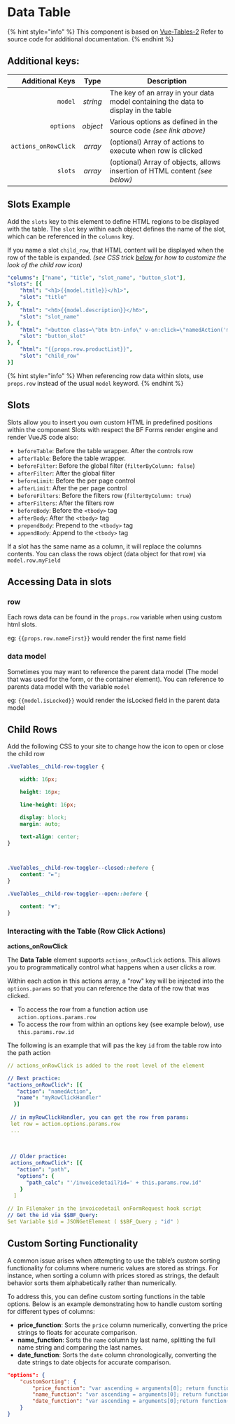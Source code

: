 # Data Table

{% hint style="info" %}
This component is based on [Vue-Tables-2](https://matanya.gitbook.io/vue-tables-2/options-api#options) Refer to source code for additional documentation.
{% endhint %}

## Additional keys:

|      Additional Keys |   Type   | Description                                                                        |
| -------------------: | :------: | ---------------------------------------------------------------------------------- |
|              `model` | _string_ | The key of an array in your data model containing the data to display in the table |
|            `options` | _object_ | Various options as defined in the source code _(see link above)_                   |
| `actions_onRowClick` |  _array_ | (optional) Array of actions to execute when row is clicked                         |
|              `slots` |  _array_ | (optional) Array of objects, allows insertion of HTML content _(see below)_        |

## Slots Example

Add the `slots` key to this element to define HTML regions to be displayed with the table. The `slot` key within each object defines the name of the slot, which can be referenced in the `columns` key.

If you name a slot `child_row`, that HTML content will be displayed when the row of the table is expanded. _(see CSS trick_ [_below_](#child-rows) _for how to customize the look of the child row icon)_

```yaml
"columns": ["name", "title", "slot_name", "button_slot"],
"slots": [{
    "html": "<h1>{{model.title}}</h1>",
    "slot": "title"
}, {
    "html": "<h6>{{model.description}}</h6>",
    "slot": "slot_name"
}, {
    "html": "<button class=\"btn btn-info\" v-on:click=\"namedAction('myNamedAction'; {row: props.row})\"><i class=\"fa fa-check\"></i> OK</button>",
    "slot": "button_slot"
}, {
    "html": "{{props.row.productList}}",
    "slot": "child_row"
}]
```

{% hint style="info" %}
When referencing row data within slots, use `props.row` instead of the usual `model` keyword.
{% endhint %}

## Slots

Slots allow you to insert you own custom HTML in predefined positions within the component Slots with respect the BF Forms render engine and render VueJS code also:

* `beforeTable`: Before the table wrapper. After the controls row
* `afterTable`: Before the table wrapper.
* `beforeFilter`: Before the global filter (`filterByColumn: false`)
* `afterFilter`: After the global filter
* `beforeLimit`: Before the per page control
* `afterLimit`: After the per page control
* `beforeFilters`: Before the filters row (`filterByColumn: true`)
* `afterFilters`: After the filters row
* `beforeBody`: Before the `<tbody>` tag
* `afterBody`: After the `<tbody>` tag
* `prependBody`: Prepend to the `<tbody>` tag
* `appendBody`: Append to the `<tbody>` tag

If a slot has the same name as a column, it will replace the columns contents. You can class the rows object (data object for that row) via `model.row.myField`

## Accessing Data in slots

### row

Each rows data can be found in the `props.row` variable when using custom html slots.

eg: `{{props.row.nameFirst}}` would render the first name field

### data model

Sometimes you may want to reference the parent data model (The model that was used for the form, or the container element). You can reference to parents data model with the variable `model`

eg: `{{model.isLocked}}` would render the isLocked field in the parent data model

## Child Rows

Add the following CSS to your site to change how the icon to open or close the child row

```css
.VueTables__child-row-toggler {

    width: 16px;

    height: 16px;

    line-height: 16px;

    display: block;
    margin: auto;

    text-align: center;
}



.VueTables__child-row-toggler--closed::before {
    content: "►";
}

.VueTables__child-row-toggler--open::before {

    content: "▼";
}
```

### Interacting with the Table (Row Click Actions)

**actions\_onRowClick**

The **Data Table** element supports `actions_onRowClick` actions. This allows you to programmatically control what happens when a user clicks a row.

Within each action in this actions array, a "row" key will be injected into the `options.params` so that you can reference the data of the row that was clicked.

* To access the row from a function action use `action.options.params.row`
* To access the row from within an options key (see example below), use `this.params.row.id`

The following is an example that will pas the key `id` from the table row into the path action

```yaml
// actions_onRowClick is added to the root level of the element 

// Best practice:
"actions_onRowClick": [{
   "action": "namedAction",
   "name": "myRowClickHandler"
  }]  
  
 // in myRowClickHandler, you can get the row from params:
 let row = action.options.params.row
 ...
 
 
 
 // Older practice:
 actions_onRowClick": [{
   "action": "path",
   "options": {
      "path_calc": "'/invoicedetail?id=' + this.params.row.id"
    }
  ]
  
// In Filemaker in the invoicedetail onFormRequest hook script
// Get the id via $$BF_Query:
Set Variable $id = JSONGetElement ( $$BF_Query ; "id" )

```

## Custom Sorting Functionality

A common issue arises when attempting to use the table’s custom sorting functionality for columns where numeric values are stored as strings. For instance, when sorting a column with prices stored as strings, the default behavior sorts them alphabetically rather than numerically.

To address this, you can define custom sorting functions in the table options. Below is an example demonstrating how to handle custom sorting for different types of columns:

* **price\_function**: Sorts the `price` column numerically, converting the price strings to floats for accurate comparison.
* **name\_function**: Sorts the `name` column by last name, splitting the full name string and comparing the last names.
* **date\_function**: Sorts the `date` column chronologically, converting the date strings to date objects for accurate comparison.

```json
"options": {
    "customSorting": {
        "price_function": "var ascending = arguments[0]; return function(a,b){if (ascending) return parseFloat(a.price) >= parseFloat(b.price) ? 1 : -1; return parseFloat(a.price) <= parseFloat(b.price) ? 1 : -1;}",
        "name_function": "var ascending = arguments[0]; return function(a,b){if (ascending) return a.name.split(' ')[1] >= b.name.split(' ')[1] ? 1 : -1; return a.name.split(' ')[1] <= b.name.split(' ')[1] ? 1 : -1;}",
        "date_function": "var ascending = arguments[0];return function(a, b) {if (ascending) return moment(a.date, 'M/D/YYYY').isAfter(moment(b.date, 'M/D/YYYY')) ? 1 : -1;return moment(b.date, 'M/D/YYYY').isAfter(moment(a.date, 'M/D/YYYY')) ? 1 : -1;}"
    }
}

```
